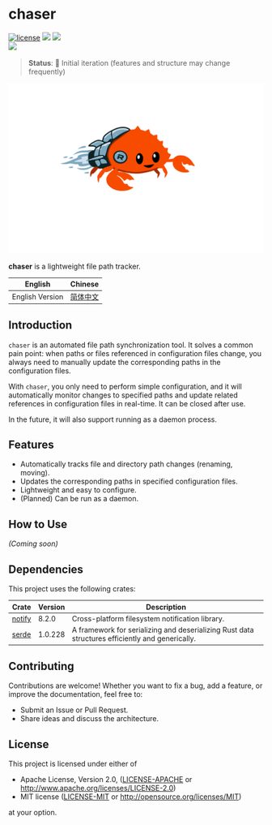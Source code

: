 # chaser

[![license](https://img.shields.io/badge/license-MIT%2FApache--2.0-blue)](LICENSE-APACHE) <img src="https://img.shields.io/github/repo-size/Bli-AIk/chaser.svg"/> <img src="https://img.shields.io/github/last-commit/Bli-AIk/chaser.svg"/> <br>
<img src="https://img.shields.io/badge/Rust-000000?style=for-the-badge&logo=rust&logoColor=white" />

> **Status**: 🚧 Initial iteration (features and structure may change frequently)

![Chaser](./chaser_logo.svg)

**chaser** is a lightweight file path tracker.

| English         | Chinese                     |
|-----------------|-----------------------------|
| English Version | [简体中文](./readme_zh-hant.md) |

## Introduction

`chaser` is an automated file path synchronization tool. It solves a common pain point: when paths or files referenced in configuration files change, you always need to manually update the corresponding paths in the configuration files.

With `chaser`, you only need to perform simple configuration, and it will automatically monitor changes to specified paths and update related references in configuration files in real-time. It can be closed after use.

In the future, it will also support running as a daemon process.

## Features

* Automatically tracks file and directory path changes (renaming, moving).
* Updates the corresponding paths in specified configuration files.
* Lightweight and easy to configure.
* (Planned) Can be run as a daemon.

## How to Use

*(Coming soon)*

## Dependencies

This project uses the following crates:

| Crate                                     | Version | Description                                                                                     |
|-------------------------------------------|---------|-------------------------------------------------------------------------------------------------|
| [notify](https://crates.io/crates/notify) | 8.2.0   | Cross-platform filesystem notification library.                                                 |
| [serde](https://crates.io/crates/serde)   | 1.0.228 | A framework for serializing and deserializing Rust data structures efficiently and generically. |

## Contributing

Contributions are welcome! Whether you want to fix a bug, add a feature, or improve the documentation, feel free to:

* Submit an Issue or Pull Request.
* Share ideas and discuss the architecture.

## License

This project is licensed under either of

 * Apache License, Version 2.0, ([LICENSE-APACHE](LICENSE-APACHE) or http://www.apache.org/licenses/LICENSE-2.0)
 * MIT license ([LICENSE-MIT](LICENSE-MIT) or http://opensource.org/licenses/MIT)

at your option.
